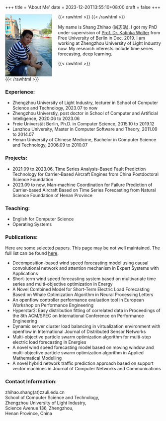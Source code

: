 +++
title = 'About Me'
date = 2023-12-20T13:55:10+08:00
draft = false 
+++

{{< rawhtml >}}
<img src="me.jpg"  style="height: 200px;float:left;margin:0px 20px 0px 0px;" />
{{< /rawhtml >}}

My name is Shang Zhihao (尚志浩). I got my PhD under supervision of [Prof. Dr. Katinka Wolter](https://www.mi.fu-berlin.de/inf/groups/ag-dds/staff/wolter.html) from Free University of Berlin in Dec. 2019. I am working at Zhengzhou University of Light Industry now. My research interests include time series forecastng, deep learning. 


{{< rawhtml >}}
<br style="clear:both;" />
{{< /rawhtml >}}

### Experience:
- Zhengzhou University of Light Industry, lecturer in School of Computer Science and Technology, 2023.07 to now
- Zhengzhou Universtiy, post doctor in School of Computer and Artificial Intelligence, 2020.06 to 2023.06
- Freie Universtät Berlin, Ph.D. in Computer Science, 2015.10 to 2019.12
- Lanzhou University, Master in Computer Software and Theory, 2011.09 to 2014.07
- Henan University of Chinese Medicine, Bachelor in Computer Science and Technology, 2006.09 to 2010.07

### Projects:
- 2021.09 to 2023.06, Time Series Analysis-Based Fault Prediction Technology for Carrier-Based Aircraft Engines from China Postdoctoral Science Foundation
- 2023.09 to now, Man-machine Coordination for Failure Prediction of Carrier-based
Aircraft Based on Time Series Forecasting from Natural Science Foundation of Henan Province

### Teaching:

- English for Computer Science
- Operating Systems

### Publications:

Here are some selected papers. This page may be not well maintained. The full list can be found [here](https://scholar.google.ch/citations?user=bPtby7UAAAAJ&hl=en&oi=ao).

- Decomposition-based wind speed forecasting model using causal convolutional network and attention mechanism in Expert Systems with Applications
- Short-term wind speed forecasting system based on multivariate time series and multi-objective optimization in Energy
- A Novel Combined Model for Short-Term Electric Load Forecasting Based on Whale Optimization Algorithm in Neural Processing Letters
- An openflow controller performance evaluation tool in European Workshop on Performance Engineering
- Hyperstar2: Easy distribution fitting of correlated data in Proceedings of the 8th ACM/SPEC on International Conference on Performance Engineering
- Dynamic server cluster load balancing in virtualization environment with openflow in International Journal of Distributed Sensor Networks
- Multi-objective particle swarm optimization algorithm for multi-step electric load forecasting in Energies
- A novel wind speed forecasting model based on moving window and multi-objective particle swarm optimization algorithm in Applied Mathematical Modelling
- A novel hybrid network traffic prediction approach based on support vector machines in Journal of Computer Networks and Communications

### Contact Information:
zhihao.shang(at)zzuli.edu.cn\
School of Computer Science and Technology,\
Zhengzhou University of Light Industry,\
Science Avenue 136, Zhengzhou,\
Henan Province, China

